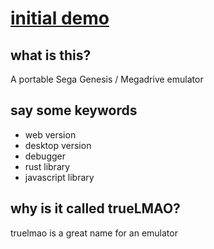 # [initial demo](https://kirjava.xyz/sonic2)

## what is this?

A portable Sega Genesis / Megadrive emulator

## say some keywords

* web version
* desktop version
* debugger
* rust library
* javascript library

## why is it called trueLMAO?

truelmao is a great name for an emulator
